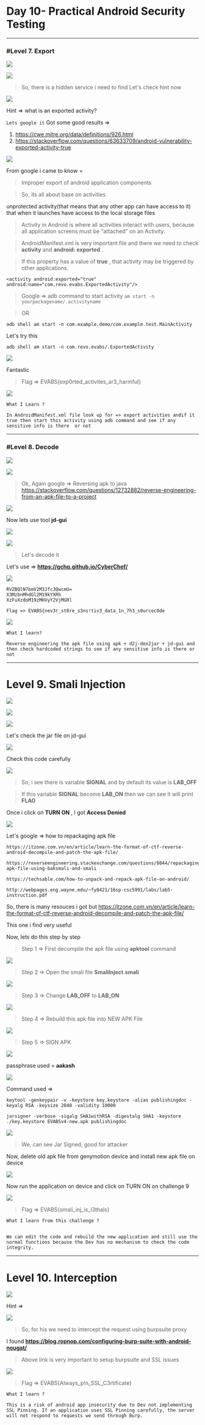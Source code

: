 # Day 10- Practical Android Security Testing

---

### #Level 7. Export

![](https://i.imgur.com/kmJ0jdU.png)

![](https://i.imgur.com/dDB3hIN.png)


> So, there is a hidden service i need to find
> Let's check hint now

![](https://i.imgur.com/pwbIudv.png)

 Hint => what is an exported activity?

 ```Lets google it```
 Got some good results =>

 1. https://cwe.mitre.org/data/definitions/926.html
 2. https://stackoverflow.com/questions/63633709/android-vulnerability-exported-activity-true


![](https://i.imgur.com/ArwkD7e.png)

From google i came to know =
> Improper export of android application components

> So, its all about base on activities

unprotected activity(that means that any other app can have access to it) that when it launches have access to the local storage files

> Activity in Android is where all activities interact with users, because all application screens must be “attached” on an Activity.


> AndroidManifest.xml is very important file and there we need to check **activity** and **android: exported** . 

>If this property has a value of **true** , that activity may be triggered by other applications.

```
<activity android:exported="true" android:name="com.revo.evabs.ExportedActivity"/>
```
> Google => adb command to start activity
> ```am start -n yourpackagename/.activityname```

> OR

```
adb shell am start -n com.example.demo/com.example.test.MainActivity
```

Let's try this

```adb shell am start -n com.revo.evabs/.ExportedActivity```

![](https://i.imgur.com/SmRVy4K.png)

Fantastic

> Flag => EVABS{exp0rted_activites_ar3_harmful}

![](https://i.imgur.com/aQl4zQl.png)




```
What I Learn ?

In AndroidManifest.xml file look up for => export activities andif it true then start this activity using adb command and see if any sensitive info is there  or not
```



------



### #Level 8. Decode





![](https://i.imgur.com/Yy7eO43.png)

![](https://i.imgur.com/UeYiHyN.png)

> Ok, Again google => Reversing apk to java
> https://stackoverflow.com/questions/12732882/reverse-engineering-from-an-apk-file-to-a-project


![](https://i.imgur.com/mh25UaV.png)

Now lets use tool **jd-gui**

![](https://i.imgur.com/vb44yCG.png)

![](https://i.imgur.com/dPYBQDP.png)

> Let's decode it

Let's use => **https://gchq.github.io/CyberChef/**

![](https://i.imgur.com/WXCU45D.png)


```
RVZBQlN7bmV2M3Jfc3QwcmU=
X3MzbnMhdGl2M19kYXRh
XzFuXzdoM19zMHVyY2VjMGRl
```

```
Flag => EVABS{nev3r_st0re_s3ns!tiv3_data_1n_7h3_s0urcec0de
```

![](https://i.imgur.com/4H66yQw.png)



```
What I learn?

Reverse engineering the apk file using apk + d2j-dex2jar + jd-gui and then check hardcoded strings to see if any sensitive info is there or not
```



---



# Level 9. Smali Injection
![](https://i.imgur.com/GMFG8nm.png)

![](https://i.imgur.com/PTNVXb8.png)

![](https://i.imgur.com/qS3lpZU.png)

Let's check the jar file on jd-gui

![](https://i.imgur.com/iq5ynL2.png)

Check this code carefully

![](https://i.imgur.com/l61dujg.png)

> So, i see there is variable **SIGNAL** and by default its value is **LAB_OFF**

> If this variable **SIGNAL** become **LAB_ON** then we can see it will print **FLAG**

Once i click on **TURN ON** , I got **Access Denied**

![](https://i.imgur.com/KWrHEF1.png)

Let's google => how to repackaging apk file

```
https://itzone.com.vn/en/article/learn-the-format-of-ctf-reverse-android-decompile-and-patch-the-apk-file/

https://reverseengineering.stackexchange.com/questions/8044/repackaging-apk-file-using-baksmali-and-smali

https://techsable.com/how-to-unpack-and-repack-apk-file-on-android/

http://webpages.eng.wayne.edu/~fy8421/16sp-csc5991/labs/lab5-instruction.pdf
```

So, there is many resouces i got but
https://itzone.com.vn/en/article/learn-the-format-of-ctf-reverse-android-decompile-and-patch-the-apk-file/

This one i find very useful

Now, lets do this step by step

> Step 1 => First decompile the apk file using **apktool** command 

![](https://i.imgur.com/XB637of.png)

> Step 2 => Open the smali file **SmaliInject.smali**


![](https://i.imgur.com/02IiCV9.png)

> Step 3 => Change **LAB_OFF** to **LAB_ON**

![](https://i.imgur.com/V1xWDjS.png)

> Step 4 => Rebuild this apk file into NEW APK File

![](https://i.imgur.com/RO0pL2N.png)

> Step 5 => SIGN APK

![](https://i.imgur.com/NviLQrP.png)

passphrase used = **aakash**

![](https://i.imgur.com/rH3O4TI.png)


Command used =>

```
keytool -genkeypair -v -keystore key.keystore -alias publishingdoc -keyalg RSA -keysize 2048 -validity 10000

jarsigner -verbose -sigalg SHA1withRSA -digestalg SHA1 -keystore ./key.keystore EVABSv4-new.apk publishingdoc

```

![](https://i.imgur.com/KqwdCX2.png)

> We, can see Jar Signed, good for attacker


Now, delete old apk file from genymotion device and install new apk file on device

![](https://i.imgur.com/MAwlLK5.png)

Now run the application on device and click on TURN ON on challenge 9

![](https://i.imgur.com/0Mw26zO.png)

> Flag => EVABS{smali_inj_is_l3thals}





```
What I learn from this challenge ?


We can edit the code and rebuild the new application and still use the normal functions because the Dev has no mechanism to check the code integrity.
```





---



# Level 10. Interception

![](https://i.imgur.com/NJ8cS5y.png)

Hint =>

![](https://i.imgur.com/098UcKn.png)


> So, for his we need to intercept the request using burpsuite proxy

I found **https://blog.ropnop.com/configuring-burp-suite-with-android-nougat/**  

> Above link is very important to setup burpsuite and SSL issues


![](https://i.imgur.com/emeh7Jd.png)

> Flag => EVABS{Always_p!n_SSL_C3rtificate}





```
What I learn ?

This is a risk of android app insecurity due to Dev not implementing SSL Pinning. If an application uses SSL Pinning carefully, the server will not respond to requests we send through Burp.
```


